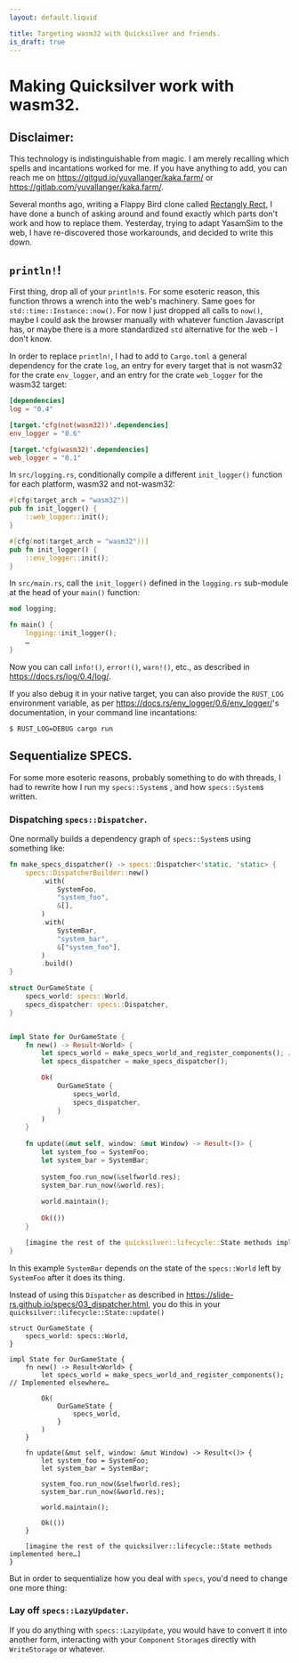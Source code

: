 ```yaml
---
layout: default.liquid

title: Targeting wasm32 with Quicksilver and friends.
is_draft: true
---
```


# Making Quicksilver work with wasm32.

## Disclaimer:

This technology is indistinguishable from magic. I am merely recalling which
  spells and incantations worked for me. If you have anything to add, you can
  reach me on <https://gitgud.io/yuvallanger/kaka.farm/> or
  <https://gitlab.com/yuvallanger/kaka.farm/>.

Several months ago, writing a Flappy Bird clone called [Rectangly
Rect](https://gitgud.io/yuvallanger/rectangly-rect/), I have done a bunch of
asking around and found exactly which parts don't work and how to replace them.
Yesterday, trying to adapt YasamSim to the web, I have re-discovered those
workarounds, and decided to write this down.

## `println!`!

First thing, drop all of your `println!`s.  For some esoteric reason, this
function throws a wrench into the web's machinery.  Same goes for
`std::time::Instance::now()`.  For now I just dropped all calls to `now()`,
maybe I could ask the browser manually with whatever function Javascript has,
or maybe there is a more standardized `std` alternative for the web - I don't
know.

In order to replace `println!`, I had to add to `Cargo.toml` a general
dependency for the crate `log`, an entry for every target that is not wasm32
for the crate `env_logger`, and an entry for the crate `web_logger` for the
wasm32 target:

```Cargo.toml
[dependencies]
log = "0.4"

[target.'cfg(not(wasm32))'.dependencies]
env_logger = "0.6"

[target.'cfg(wasm32)'.dependencies]
web_logger = "0.1"
```

In `src/logging.rs`, conditionally compile a different `init_logger()` function
for each platform, wasm32 and not-wasm32:

```src/logging.rs
#[cfg(target_arch = "wasm32")]
pub fn init_logger() {
    ::web_logger::init();
}

#[cfg(not(target_arch = "wasm32"))]
pub fn init_logger() {
    ::env_logger::init();
}
```

In `src/main.rs`, call the `init_logger()` defined in the `logging.rs`
sub-module at the head of your `main()` function:

```src/main.rs
mod logging;

fn main() {
    logging::init_logger();
    …
}
```

Now you can call `info!()`, `error!()`, `warn!()`, etc., as described in <https://docs.rs/log/0.4/log/>.

If you also debug it in your native target, you can also provide the `RUST_LOG`
environment variable, as per <https://docs.rs/env_logger/0.6/env_logger/>'s
documentation, in your command line incantations:

```
$ RUST_LOG=DEBUG cargo run
```

## Sequentialize SPECS.

For some more esoteric reasons, probably something to do with threads, I had to
rewrite how I run my `specs::System`s , and
how `specs::System`s written.

### Dispatching `specs::Dispatcher`.

One normally builds a dependency graph of `specs::System`s using something
like:

```src/main.rs
fn make_specs_dispatcher() -> specs::Dispatcher<'static, 'static> {
    specs::DispatcherBuilder::new()
        .with(
            SystemFoo,
            "system_foo",
            &[],
        )
        .with(
            SystemBar,
            "system_bar",
            &["system_foo"],
        )
        .build()
}

struct OurGameState {
    specs_world: specs::World,
    specs_dispatcher: specs::Dispatcher,
}


impl State for OurGameState {
    fn new() -> Result<World> {
        let specs_world = make_specs_world_and_register_components(); // Implemented elsewhere…
        let specs_dispatcher = make_specs_dispatcher();

        Ok(
            OurGameState {
                specs_world,
                specs_dispatcher,
            }
        )
    }
            
    fn update(&mut self, window: &mut Window) -> Result<()> {
        let system_foo = SystemFoo;
        let system_bar = SystemBar;
        
        system_foo.run_now(&selfworld.res);
        system_bar.run_now(&world.res);
        
        world.maintain();
        
        Ok(())
    }

    [imagine the rest of the quicksilver::lifecycle::State methods implemented here…]
}
```

In this example `SystemBar` depends on the state of the `specs::World` left by
`SystemFoo` after it does its thing.

Instead of using this `Dispatcher` as described in
<https://slide-rs.github.io/specs/03_dispatcher.html>, you do this in your
`quicksilver::lifecycle::State::update()`

```
struct OurGameState {
    specs_world: specs::World,
}

impl State for OurGameState {
    fn new() -> Result<World> {
        let specs_world = make_specs_world_and_register_components(); // Implemented elsewhere…

        Ok(
            OurGameState {
                specs_world,
            }
        )
    }

    fn update(&mut self, window: &mut Window) -> Result<()> {
        let system_foo = SystemFoo;
        let system_bar = SystemBar;
        
        system_foo.run_now(&selfworld.res);
        system_bar.run_now(&world.res);
        
        world.maintain();
        
        Ok(())
    }

    [imagine the rest of the quicksilver::lifecycle::State methods implemented here…]
}
```

But in order to sequentialize how you deal with `specs`, you'd need to change one more thing:

### Lay off `specs::LazyUpdater`.

If you do anything with `specs::LazyUpdate`, you would have to convert it into
another form, interacting with your `Component` `Storage`s directly with
`WriteStorage` or whatever.
